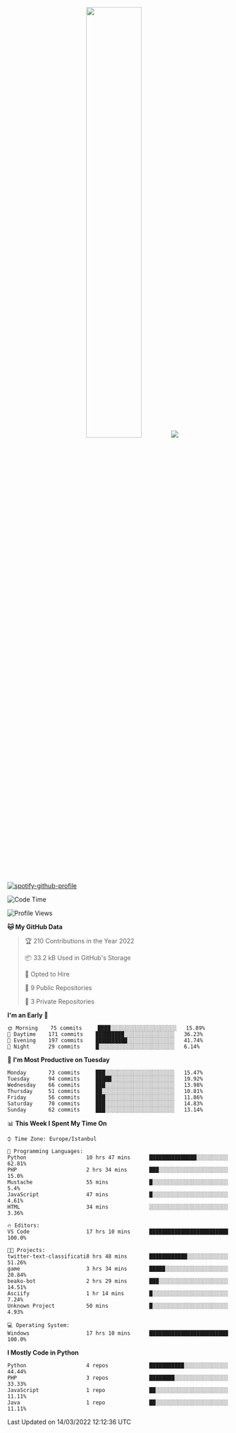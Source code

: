 <p align="center">
  <img height="50%" width="auto" src ="https://github-readme-stats.vercel.app/api/top-langs/?username=3nws&layout=compact&hide_border=true&theme=darcula&bg_color=00000000&langs_count=6&hide=jupyter%20notebook,tex,css,ejs,gherkin,mustache,shell,procfile">
  <img src ="https://github-readme-streak-stats.herokuapp.com?user=3nws&theme=darcula&hide_border=true&background=FFFFFF00">
  <br>
  <br>
</p>
  
[![spotify-github-profile](https://spotify-github-profile.vercel.app/api/view?uid=6ina68mkaqzvpogcq1v51dp37&cover_image=true&theme=novatorem&bar_color=ff0a0a&bar_color_cover=true)](https://spotify-github-profile.vercel.app/api/view?uid=6ina68mkaqzvpogcq1v51dp37&redirect=true)

<!--START_SECTION:waka-->
![Code Time](http://img.shields.io/badge/Code%20Time-57%20hrs%204%20mins-blue)

![Profile Views](http://img.shields.io/badge/Profile%20Views-1-blue)

**🐱 My GitHub Data** 

> 🏆 210 Contributions in the Year 2022
 > 
> 📦 33.2 kB Used in GitHub's Storage 
 > 
> 💼 Opted to Hire
 > 
> 📜 9 Public Repositories 
 > 
> 🔑 3 Private Repositories  
 > 
**I'm an Early 🐤** 

```text
🌞 Morning    75 commits     ████░░░░░░░░░░░░░░░░░░░░░   15.89% 
🌆 Daytime    171 commits    █████████░░░░░░░░░░░░░░░░   36.23% 
🌃 Evening    197 commits    ██████████░░░░░░░░░░░░░░░   41.74% 
🌙 Night      29 commits     █░░░░░░░░░░░░░░░░░░░░░░░░   6.14%

```
📅 **I'm Most Productive on Tuesday** 

```text
Monday       73 commits     ███░░░░░░░░░░░░░░░░░░░░░░   15.47% 
Tuesday      94 commits     █████░░░░░░░░░░░░░░░░░░░░   19.92% 
Wednesday    66 commits     ███░░░░░░░░░░░░░░░░░░░░░░   13.98% 
Thursday     51 commits     ██░░░░░░░░░░░░░░░░░░░░░░░   10.81% 
Friday       56 commits     ███░░░░░░░░░░░░░░░░░░░░░░   11.86% 
Saturday     70 commits     ███░░░░░░░░░░░░░░░░░░░░░░   14.83% 
Sunday       62 commits     ███░░░░░░░░░░░░░░░░░░░░░░   13.14%

```


📊 **This Week I Spent My Time On** 

```text
⌚︎ Time Zone: Europe/Istanbul

💬 Programming Languages: 
Python                   10 hrs 47 mins      ███████████████░░░░░░░░░░   62.81% 
PHP                      2 hrs 34 mins       ███░░░░░░░░░░░░░░░░░░░░░░   15.0% 
Mustache                 55 mins             █░░░░░░░░░░░░░░░░░░░░░░░░   5.4% 
JavaScript               47 mins             █░░░░░░░░░░░░░░░░░░░░░░░░   4.61% 
HTML                     34 mins             ░░░░░░░░░░░░░░░░░░░░░░░░░   3.36%

🔥 Editors: 
VS Code                  17 hrs 10 mins      █████████████████████████   100.0%

🐱‍💻 Projects: 
twitter-text-classificati8 hrs 48 mins       ████████████░░░░░░░░░░░░░   51.26% 
game                     3 hrs 34 mins       █████░░░░░░░░░░░░░░░░░░░░   20.84% 
beako-bot                2 hrs 29 mins       ███░░░░░░░░░░░░░░░░░░░░░░   14.51% 
Asciify                  1 hr 14 mins        █░░░░░░░░░░░░░░░░░░░░░░░░   7.24% 
Unknown Project          50 mins             █░░░░░░░░░░░░░░░░░░░░░░░░   4.93%

💻 Operating System: 
Windows                  17 hrs 10 mins      █████████████████████████   100.0%

```

**I Mostly Code in Python** 

```text
Python                   4 repos             ███████████░░░░░░░░░░░░░░   44.44% 
PHP                      3 repos             ████████░░░░░░░░░░░░░░░░░   33.33% 
JavaScript               1 repo              ██░░░░░░░░░░░░░░░░░░░░░░░   11.11% 
Java                     1 repo              ██░░░░░░░░░░░░░░░░░░░░░░░   11.11%

```



 Last Updated on 14/03/2022 12:12:36 UTC
<!--END_SECTION:waka-->

<!--
**3nws/3nws** is a ✨ _special_ ✨ repository because its `README.md` (this file) appears on your GitHub profile.

Here are some ideas to get you started:

- 🔭 I’m currently working on ...
- 🌱 I’m currently learning ...
- 👯 I’m looking to collaborate on ...
- 🤔 I’m looking for help with ...
- 💬 Ask me about ...
- 📫 How to reach me: ...
- 😄 Pronouns: ...
- ⚡ Fun fact: ...
-->
